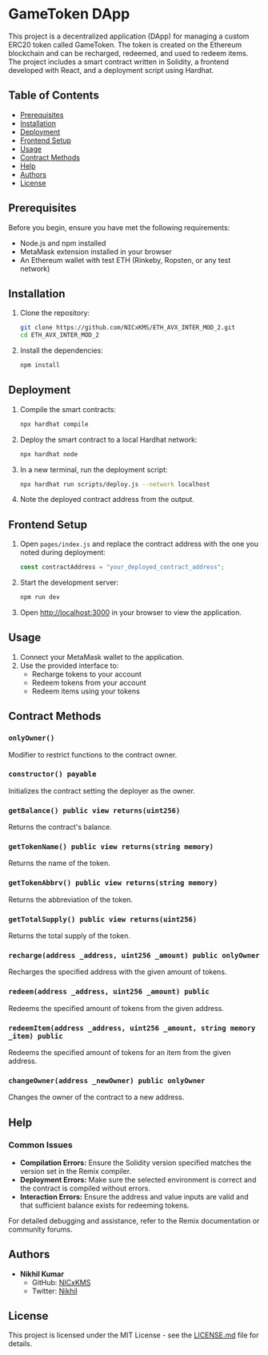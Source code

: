 # GameToken DApp

This project is a decentralized application (DApp) for managing a custom ERC20 token called GameToken. The token is created on the Ethereum blockchain and can be recharged, redeemed, and used to redeem items. The project includes a smart contract written in Solidity, a frontend developed with React, and a deployment script using Hardhat.

## Table of Contents
- [Prerequisites](#prerequisites)
- [Installation](#installation)
- [Deployment](#deployment)
- [Frontend Setup](#frontend-setup)
- [Usage](#usage)
- [Contract Methods](#contract-methods)
- [Help](#help)
- [Authors](#authors)
- [License](#license)

## Prerequisites

Before you begin, ensure you have met the following requirements:
- Node.js and npm installed
- MetaMask extension installed in your browser
- An Ethereum wallet with test ETH (Rinkeby, Ropsten, or any test network)

## Installation

1. Clone the repository:
    ```sh
    git clone https://github.com/NICxKMS/ETH_AVX_INTER_MOD_2.git
    cd ETH_AVX_INTER_MOD_2
    ```

2. Install the dependencies:
    ```sh
    npm install
    ```

## Deployment

1. Compile the smart contracts:
    ```sh
    npx hardhat compile
    ```

2. Deploy the smart contract to a local Hardhat network:
    ```sh
    npx hardhat node
    ```

3. In a new terminal, run the deployment script:
    ```sh
    npx hardhat run scripts/deploy.js --network localhost
    ```

4. Note the deployed contract address from the output.

## Frontend Setup

1. Open `pages/index.js` and replace the contract address with the one you noted during deployment:
    ```js
    const contractAddress = "your_deployed_contract_address";
    ```

2. Start the development server:
    ```sh
    npm run dev
    ```

3. Open [http://localhost:3000](http://localhost:3000) in your browser to view the application.

## Usage

1. Connect your MetaMask wallet to the application.
2. Use the provided interface to:
    - Recharge tokens to your account
    - Redeem tokens from your account
    - Redeem items using your tokens

## Contract Methods

### `onlyOwner()`

Modifier to restrict functions to the contract owner.

### `constructor() payable`

Initializes the contract setting the deployer as the owner.

### `getBalance() public view returns(uint256)`

Returns the contract's balance.

### `getTokenName() public view returns(string memory)`

Returns the name of the token.

### `getTokenAbbrv() public view returns(string memory)`

Returns the abbreviation of the token.

### `getTotalSupply() public view returns(uint256)`

Returns the total supply of the token.

### `recharge(address _address, uint256 _amount) public onlyOwner`

Recharges the specified address with the given amount of tokens.

### `redeem(address _address, uint256 _amount) public`

Redeems the specified amount of tokens from the given address.

### `redeemItem(address _address, uint256 _amount, string memory _item) public`

Redeems the specified amount of tokens for an item from the given address.

### `changeOwner(address _newOwner) public onlyOwner`

Changes the owner of the contract to a new address.

## Help

### Common Issues
- **Compilation Errors:** Ensure the Solidity version specified matches the version set in the Remix compiler.
- **Deployment Errors:** Make sure the selected environment is correct and the contract is compiled without errors.
- **Interaction Errors:** Ensure the address and value inputs are valid and that sufficient balance exists for redeeming tokens.

For detailed debugging and assistance, refer to the Remix documentation or community forums.

## Authors
- **Nikhil Kumar**
  - GitHub: [NICxKMS](https://github.com/NICxKMS)
  - Twitter: [Nikhil](https://twitter.com/yourusername)  <!-- Update with your actual Twitter handle if available -->

## License
This project is licensed under the MIT License - see the [LICENSE.md](LICENSE.md) file for details.
